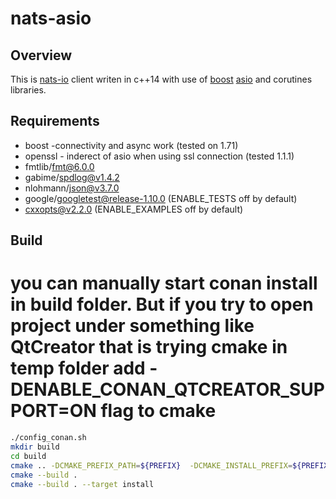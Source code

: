 # nats-asio

## Overview
This is [nats-io](https://nats.io/) client writen in c++14 with use of [boost](https://www.boost.org/) [asio](https://www.boost.org/doc/libs/release/libs/asio/) and corutines libraries.

## Requirements
- boost -connectivity and async work (tested on 1.71)
- openssl - inderect of asio when using ssl connection (tested 1.1.1)
- fmtlib/fmt@6.0.0
- gabime/spdlog@v1.4.2
- nlohmann/json@v3.7.0
- google/googletest@release-1.10.0 (ENABLE_TESTS off by default)
- cxxopts@v2.2.0 (ENABLE_EXAMPLES off by default)

## Build 
# you can manually start conan install in build folder. But if you try to open project under something like QtCreator that is trying cmake in temp folder add -DENABLE_CONAN_QTCREATOR_SUPPORT=ON flag to cmake
```bash
./config_conan.sh
mkdir build
cd build
cmake .. -DCMAKE_PREFIX_PATH=${PREFIX}  -DCMAKE_INSTALL_PREFIX=${PREFIX} ${CMAKE_ARGS}
cmake --build .
cmake --build . --target install
```
